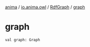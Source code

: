[anima](../../index.md) / [io.anima.owl](../index.md) / [RdfGraph](index.md) / [graph](./graph.md)

# graph

`val graph: Graph`